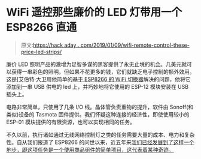 # WiFi 遥控那些廉价的 LED 灯带用一个 ESP8266 直通

> 原文:[https://hack aday . com/2019/01/09/wifi-remote-control-these-price-led-strips/](https://hackaday.com/2019/01/09/wifi-remote-control-those-cheap-led-strips/)

廉价 LED 照明产品的激增为足智多谋的黑客提供了永无止境的机会。几美元就可以获得一串彩色的照明，但如果不花更多的钱，它们就缺乏电子控制的额外效用。这是[艾伯特·大卫用他简单的[基于 ESP8266 的 WiFi 切换器](http://albert-david.blogspot.com/2019/01/wifi-based-diy-5v-switcher-for-led.html)解决的问题，他将它添加到一串 USB 供电的 led 上，并巧妙地将它使用的 ESP-12 模块安装在 USB 插头上。

电路非常简单，只使用了几条 I/O 线。晶体管负责重物的提升，软件由 Sonoff(和类似)设备的 Tasmota 固件提供。我们怀疑这种连接的经济性，即使使用较小的 ESP-01 模块提供的有限资源，也可以实现相同的任务。

不久以前，执行诸如通过无线网络控制灯之类的任务需要大量的成本、电力和复杂性。自从我们报道了 ESP8266 的问世以来，近五年来[我们已经发展到了这样一个地步，即这项任务是一个使用商品组件的简单项目，这代表着某种奇迹。](https://hackaday.com/2014/08/26/new-chip-alert-the-esp8266-wifi-module-its-5/)